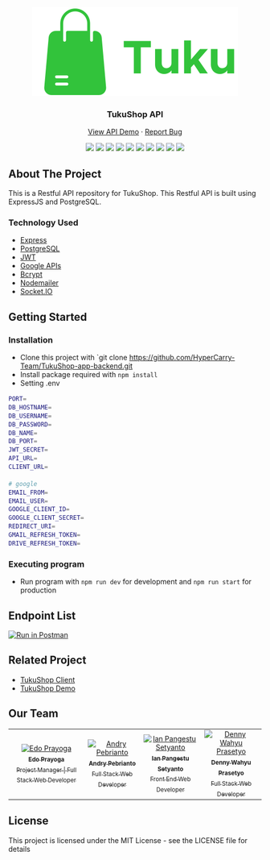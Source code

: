 <div align="center">
  <img src="./readme/logo.svg"  />
</div>
<h3 align="center">TukuShop API</h3>
<p align="center">
  <a href="https://tukushop.herokuapp.com/">View API Demo</a>
  ·
  <a href="https://github.com/HyperCarry-Team/TukuShop-app-backend/issues">Report Bug</a>
  <br />
  <p align="center">
  <a href="https://reactjs.org/"><img src="https://img.shields.io/github/package-json/dependency-version/HyperCarry-Team/TukuShop-app-backend/express?color=32C33B"></a>
  <a href="https://reactjs.org/"><img src="https://img.shields.io/github/package-json/dependency-version/HyperCarry-Team/TukuShop-app-backend/jsonwebtoken?color=32C33B"></a>
  <a href="https://reactjs.org/"><img src="https://img.shields.io/github/package-json/dependency-version/HyperCarry-Team/TukuShop-app-backend/bcrypt?color=32C33B"></a>
  <a href="https://reactjs.org/"><img src="https://img.shields.io/github/package-json/dependency-version/HyperCarry-Team/TukuShop-app-backend/nodemailer?color=32C33B"></a>
  <a href="https://reactjs.org/"><img src="https://img.shields.io/github/package-json/dependency-version/HyperCarry-Team/TukuShop-app-backend/uuid?color=32C33B"></a>
  <a href="https://reactjs.org/"><img src="https://img.shields.io/github/package-json/dependency-version/HyperCarry-Team/TukuShop-app-backend/googleapis?color=32C33B"></a>
  <a href="https://reactjs.org/"><img src="https://img.shields.io/github/package-json/dependency-version/HyperCarry-Team/TukuShop-app-backend/multer?color=32C33B"></a>
  <a href="https://reactjs.org/"><img src="https://img.shields.io/github/package-json/dependency-version/HyperCarry-Team/TukuShop-app-backend/socket.io?color=32C33B"></a>
  <a href="https://reactjs.org/"><img src="https://img.shields.io/github/package-json/dependency-version/HyperCarry-Team/TukuShop-app-backend/ejs?color=32C33B"></a>
  <a href="https://reactjs.org/"><img src="https://img.shields.io/github/package-json/dependency-version/HyperCarry-Team/TukuShop-app-backend/express-validator?color=32C33B"></a>
  </p>
</p>

<!-- ABOUT THE PROJECT -->
## About The Project

This is a Restful API repository for TukuShop. This Restful API is built using ExpressJS and PostgreSQL.

### Technology Used

- [Express](https://expressjs.com/)
- [PostgreSQL](https://www.postgresql.org/)
- [JWT](https://jwt.io/)
- [Google APIs](https://github.com/googleapis/google-api-nodejs-client)
- [Bcrypt](https://www.npmjs.com/package/bcrypt)
- [Nodemailer](https://nodemailer.com/about/)
- [Socket.IO](https://socket.io/)

## Getting Started

### Installation

- Clone this project with `git clone https://github.com/HyperCarry-Team/TukuShop-app-backend.git
- Install package required with `npm install`
- Setting .env

```bash
PORT=
DB_HOSTNAME=
DB_USERNAME=
DB_PASSWORD=
DB_NAME=
DB_PORT=
JWT_SECRET=
API_URL=
CLIENT_URL=

# google
EMAIL_FROM=
EMAIL_USER=
GOOGLE_CLIENT_ID=
GOOGLE_CLIENT_SECRET=
REDIRECT_URI=
GMAIL_REFRESH_TOKEN=
DRIVE_REFRESH_TOKEN=
```

### Executing program

- Run program with `npm run dev` for development and `npm run start` for production

## Endpoint List

[![Run in Postman](https://run.pstmn.io/button.svg)](https://app.getpostman.com/run-collection/13299472-05157647-a7d6-4d35-9a51-fb5eae6fe06c?action=collection%2Ffork&collection-url=entityId%3D13299472-05157647-a7d6-4d35-9a51-fb5eae6fe06c%26entityType%3Dcollection%26workspaceId%3Daded02c8-fd95-4d08-b3a0-be2324fa583a)

<!-- RELATED PROJECT -->
## Related Project

- [TukuShop Client](https://github.com/HyperCarry-Team/TukuShop-app-frontend)
- [TukuShop Demo](https://tukushop-app.vercel.app/)

## Our Team

<center>
  <table>
    <tr>
      <td align="center">
        <a href="https://github.com/edoprayoga1999">
          <img width="100" src="https://avatars.githubusercontent.com/u/101086199?v=4" alt="Edo Prayoga"><br/>
          <sub><b>Edo Prayoga</b></sub> <br/>
            <sub>Project Manager | Full Stack Web Developer</sub>
        </a>
      </td>
      <td align="center">
        <a href="https://github.com/andry-pebrianto">
          <img width="100" src="https://avatars.githubusercontent.com/u/72940944?s=400&u=ab89473c5b802a06d59c85c85c3071373bce24d5&v=4" alt="Andry Pebrianto"><br/>
          <sub><b>Andry Pebrianto</b></sub> <br/>
          <sub>Full Stack Web Developer</sub>
        </a>
      </td>
      <td align="center">
        <a href="https://github.com/rikakus">
          <img width="100" src="https://avatars.githubusercontent.com/u/59488349?v=4" alt="Ian Pangestu Setyanto"><br/>
          <sub><b>Ian Pangestu Setyanto</b></sub> <br/>
          <sub>Front End Web Developer</sub>
        </a>
      </td>
      <td align="center">
        <a href="https://github.com/janexmgd">
          <img width="100" src="https://avatars.githubusercontent.com/u/43938494?v=4" alt="Denny Wahyu Prasetyo"><br/>
          <sub><b>Denny Wahyu Prasetyo</b></sub> <br/>
          <sub>Full Stack Web Developer</sub>
        </a>
      </td>
    </tr>
  </table>
</center>

## License

This project is licensed under the MIT License - see the LICENSE file for details
